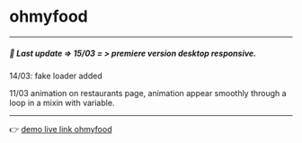 # ohmyfood

---

##### 🌱 Last update => 15/03 = > premiere version desktop responsive.

14/03: fake loader added

11/03 animation on restaurants page, animation appear smoothly through a loop in a mixin with variable.

---

👉 [demo live link ohmyfood](https://maxdnc.github.io/ohmyfood/)
